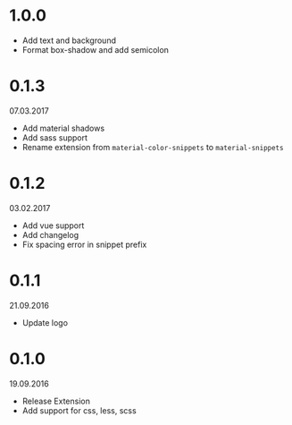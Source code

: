 # 1.0.0

- Add text and background
- Format box-shadow and add semicolon

# 0.1.3
07.03.2017
- Add material shadows
- Add sass support
- Rename extension from `material-color-snippets` to `material-snippets`

# 0.1.2 
03.02.2017
- Add vue support
- Add changelog
- Fix spacing error in snippet prefix

# 0.1.1
21.09.2016
- Update logo

# 0.1.0
19.09.2016
- Release Extension
- Add support for css, less, scss